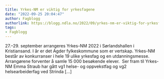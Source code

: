 ```yaml
---
title: Yrkes-NM er viktig for yrkesfagene
date: "2022-09-25 20:04:47"
author: Fagblogg
authorlink: https://blogg.ndla.no/2022/09/yrkes-nm-er-viktig-for-yrkesfagene/
tags:
- Fagblogg
---
```

27.–29. september arrangeres Yrkes-NM 2022 i Sørlandshallen i Kristiansand. I år er det Agder fylkeskommune som er vertskap. Yrkes-NM består av konkurranser i hele 19 ulike yrkesfag og en utdanningsmesse. Arrangørene forventer å samle 15 000 besøkende elever.  Ser fram til Yrkes-NM Emma Straub har gått vg1 helse- og oppvekstfag og vg2 helsearbeiderfag ved Strinda [&#8230;]